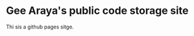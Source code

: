<html>
<body>

<h1>Gee Araya's public code storage site</h1>
<p>Thi sis a github pages sitge.</p>

</body>
</html>
